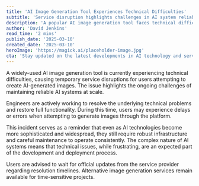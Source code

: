 ```yaml
---
title: 'AI Image Generation Tool Experiences Technical Difficulties'
subtitle: 'Service disruption highlights challenges in AI system reliability'
description: 'A popular AI image generation tool faces technical difficulties, causing disruption for users. Engineers are working to resolve the issue, emphasizing the ongoing challenges of AI system reliability.'
author: 'David Jenkins'
read_time: '2 mins'
publish_date: '2025-03-10'
created_date: '2025-03-10'
heroImage: 'https://magick.ai/placeholder-image.jpg'
cta: 'Stay updated on the latest developments in AI technology and service reliability by following us on LinkedIn. Our expert analysis helps you navigate the evolving landscape of artificial intelligence.'
---
```


A widely-used AI image generation tool is currently experiencing technical difficulties, causing temporary service disruptions for users attempting to create AI-generated images. The issue highlights the ongoing challenges of maintaining reliable AI systems at scale.

Engineers are actively working to resolve the underlying technical problems and restore full functionality. During this time, users may experience delays or errors when attempting to generate images through the platform.

This incident serves as a reminder that even as AI technologies become more sophisticated and widespread, they still require robust infrastructure and careful maintenance to operate consistently. The complex nature of AI systems means that technical issues, while frustrating, are an expected part of the development and deployment process.

Users are advised to wait for official updates from the service provider regarding resolution timelines. Alternative image generation services remain available for time-sensitive projects.